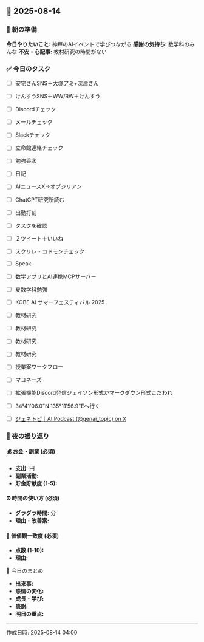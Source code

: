 ## 📅 2025-08-14

### 🌅 朝の準備
**今日やりたいこと:** 神戸のAIイベントで学びつながる
**感謝の気持ち:** 数学科のみんな
**不安・心配事:** 教材研究の時間がない

### ✅ 今日のタスク
- [ ] 安宅さんSNS＋大塚アミ+深津さん
- [ ] けんすうSNS＋WW/RW＋けんすう
- [ ] Discordチェック
- [ ] メールチェック
- [ ] Slackチェック
- [ ] 立命館連絡チェック
- [ ] 勉強香水
- [ ] 日記
- [ ] AIニュースX→オブジリアン
- [ ] ChatGPT研究所読む
- [ ] 出勤打刻
- [ ] タスクを確認
- [ ] ２ツイート＋いいね
- [ ] スクリレ・コドモンチェック
- [ ] Speak
- [ ] 数学アプリとAI連携MCPサーバー
- [ ] 夏数学科勉強
- [ ] KOBE AI サマーフェスティバル 2025
- [ ] 教材研究
- [ ] 教材研究
- [ ] 教材研究
- [ ] 教材研究
- [ ] 授業案ワークフロー
- [ ] マヨネーズ
- [ ] 拡張機能Discord発信ジェイソン形式かマークダウン形式こだわれ
- [ ] 34°41'06.0"N 135°11'56.9"Eへ行く
- [ ] [ジェネトピ｜AI Podcast (@genai_topic) on X](https://x.com/genai_topic/status/1955602210580254865)


### 🌙 夜の振り返り

#### 💰 お金・副業 (必須)
- **支出:** 円
- **副業活動:** 
- **貯金貯献度 (1-5):** 

#### ⏰ 時間の使い方 (必須)
- **ダラダラ時間:** 分
- **理由・改善案:** 

#### 🎯 価値観一致度 (必須)
- **点数 (1-10):** 
- **理由:** 

📝 今日のまとめ
- **出来事:** 
- **感情の変化:** 
- **成長・学び:** 
- **感謝:** 
- **明日の重点:** 

---
作成日時: 2025-08-14 04:00